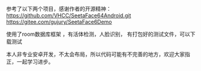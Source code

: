 参考了以下两个项目，感谢作者的开源精神：
https://github.com/VHCC/SeetaFace64Android.git
https://gitee.com/gujury/SeetaFace6Demo

使用了room数据库框架 ，有活体检测，人脸识别， 有打包好的测试文件，可以下载测试

本人非专业安卓开发，不太会布局，所以代码可能有不完善的地方，欢迎大家指正，一起学习进步。

